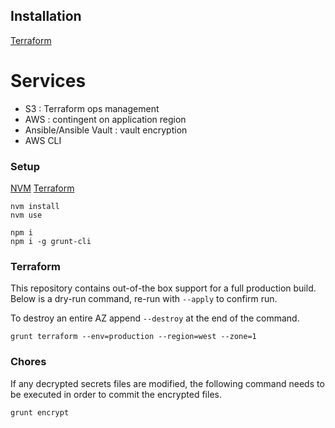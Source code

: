 ## Installation

[Terraform](https://www.terraform.io/)

# Services

- S3 : Terraform ops management
- AWS : contingent on application region
- Ansible/Ansible Vault : vault encryption
- AWS CLI

### Setup

[NVM](https://github.com/creationix/nvm)
[Terraform](https://www.terraform.io/)

```
nvm install
nvm use
```

```
npm i
npm i -g grunt-cli
```

### Terraform

This repository contains out-of-the box support for a full production build. Below is a dry-run command, re-run with `--apply` to confirm run.

To destroy an entire AZ append `--destroy` at the end of the command.

```
grunt terraform --env=production --region=west --zone=1
```

### Chores

If any decrypted secrets files are modified, the following command needs to be executed in order to commit the encrypted files.

```
grunt encrypt
```

